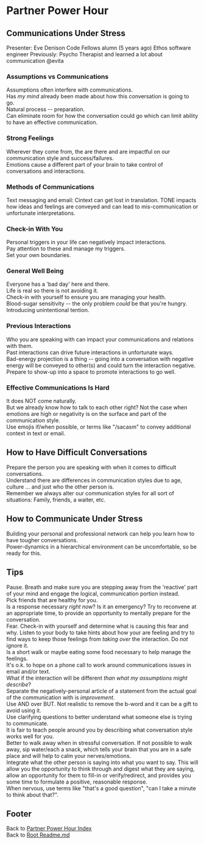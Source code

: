 # Partner Power Hour

## Communications Under Stress

Presenter: Eve Denison
Code Fellows alumn (5 years ago)
Ethos software engineer
Previously: Psycho Therapist and learned a lot about communication
@evita

### Assumptions vs Communications

Assumptions often interfere with communications.  
Has *my mind* already been made about how this conversation is going to go.  
Natural process -- preparation.  
Can eliminate room for how the conversation could go which can limit ability to have an effective communication.  

### Strong Feelings

Wherever they come from, the are there and are impactful on our communication style and success/failures.  
Emotions cause a different part of your brain to take control of conversations and interactions.  

### Methods of Communications

Text messaging and email: Cintext can get lost in translation.
TONE impacts how ideas and feelings are conveyed and can lead to mis-communication or unfortunate interpretations.  

### Check-in With You

Personal triggers in your life can negatively impact interactions.  
Pay attention to these and manage my triggers.  
Set your own boundaries.  

### General Well Being

Everyone has a 'bad day' here and there.  
Life is real so there is not avoiding it.  
Check-in with yourself to ensure you are managing your health.  
Blood-sugar sensitivity -- the only problem *could* be that you're hungry.  
Introducing unintentional tention.  

### Previous Interactions

Who you are speaking with can impact your communications and relations with them.  
Past interactions can drive future interactions in unfortunate ways.  
Bad-energy projection is a thing -- going into a conversation with negative energy will be conveyed to other(s) and could turn the interaction negative.  
Prepare to show-up into a space to promote interactions to go well.  

### Effective Communications Is Hard

It does NOT come naturally.  
But we already know how to talk to each other right? Not the case when emotions are high or negativity is on the surface and part of the communication style.  
Use emojis if/when possible, or terms like "/sacasm" to convey additional context in text or email.  

## How to Have Difficult Conversations

Prepare the person you are speaking with when it comes to difficult conversations.  
Understand there are differences in communication styles due to age, culture ... and just who the other person is.  
Remember we always alter our communication styles for all sort of situations: Family, friends, a waiter, etc.  

## How to Communicate Under Stress

Building your personal and professional network can help you learn how to have tougher conversations.  
Power-dynamics in a hierarchical environment can be uncomfortable, so be ready for this.  

## Tips

Pause. Breath and make sure you are stepping away from the 'reactive' part of your mind and engage the logical, communication portion instead.  
Pick friends that are healthy for you.  
Is a response necessary *right now*? Is it an emergency? Try to reconvene at an appropriate time, to provide an opportunity to mentally prepare for the conversation.  
Fear. Check-in with yourself and determine what is causing this fear and why. Listen to your body to take hints about how your are feeling and try to find ways to keep those feelings from *taking over* the interaction. Do *not* ignore it.  
Is a short walk or maybe eating some food necessary to help manage the feelings.  
It's o.k. to hope on a phone call to work around communications issues in email and/or text.  
What if the interaction will be different *than what my assumptions might describe*?  
Separate the negatively-personal article of a statement from the actual goal of the communication with is *improvement*.  
Use AND over BUT. Not realistic to remove the b-word and it can be a gift to avoid using it.  
Use clarifying questions to better understand what someone else is trying to communicate.  
It is fair to teach people around you by describing what conversation style works well for you.  
Better to walk away when in stressful conversation. If not possible to walk away, sip water/each a snack, which tells your brain that you are in a safe place and will help to calm your nerves/emotions.  
Integrate what the other person is saying into what you want to say. This will allow you the opportunity to think through and digest what they are saying, allow an opportunity for them to fill-in or verify/redirect, and provides you some time to formulate a positive, reasonable response.  
When nervous, use terms like "that's a good question", "can I take a minute to think about that?".  

## Footer

Back to [Partner Power Hour Index](readme.html)  
Back to [Root Readme.md](../README.html)  
